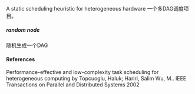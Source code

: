 A static scheduling heuristic for heterogeneous hardware
一个多DAG调度项目。

##### random node
随机生成一个DAG

#### References
Performance-effective and low-complexity task scheduling for heterogeneous computing by Topcuoglu, Haluk; Hariri, Salim Wu, M.. IEEE Transactions on Parallel and Distributed Systems 2002


